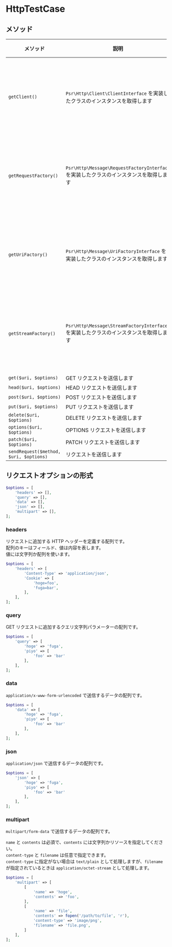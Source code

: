 # HttpTestCase

## メソッド

|メソッド|説明|備考|
|---|---|---|
|`getClient()`|`Psr\Http\Client\ClientInterface` を実装したクラスのインスタンスを取得します|適宜実装してください|
|`getRequestFactory()`|`Psr\Http\Message\RequestFactoryInterface` を実装したクラスのインスタンスを取得します|適宜実装してください|
|`getUriFactory()`|`Psr\Http\Message\UriFactoryInterface` を実装したクラスのインスタンスを取得します|適宜実装してください|
|`getStreamFactory()`|`Psr\Http\Message\StreamFactoryInterface` を実装したクラスのインスタンスを取得します|適宜実装してください|
|`get($uri, $options)`|GET リクエストを送信します||
|`head($uri, $options)`|HEAD リクエストを送信します||
|`post($uri, $options)`|POST リクエストを送信します||
|`put($uri, $options)`|PUT リクエストを送信します||
|`delete($uri, $options)`|DELETE リクエストを送信します||
|`options($uri, $options)`|OPTIONS リクエストを送信します||
|`patch($uri, $options)`|PATCH リクエストを送信します||
|`sendRequest($method, $uri, $options)`|リクエストを送信します||

## リクエストオプションの形式

```php
$options = [
    'headers' => [],
    'query' => [],
    'data' => [],
    'json' => [],
    'multipart' => [],
];
```

### headers

リクエストに追加する HTTP ヘッダーを定義する配列です。  
配列のキーはフィールド、値は内容を表します。  
値には文字列か配列を使います。

```php
$options = [
    'headers' => [
        'Content-Type' => 'application/json',
        'Cookie' => [
            'hoge=foo',
            'fuga=bar',
        ],
    ],
];
```

### query

GET リクエストに追加するクエリ文字列パラメーターの配列です。

```php
$options = [
    'query' => [
        'hoge' => 'fuga',
        'piyo' => [
            'foo' => 'bar'
        ],
    ],
];
```

### data

`application/x-www-form-urlencoded` で送信するデータの配列です。

```php
$options = [
    'data' => [
        'hoge' => 'fuga',
        'piyo' => [
            'foo' => 'bar'
        ],
    ],
];
```

### json

`application/json` で送信するデータの配列です。

```php
$options = [
    'json' => [
        'hoge' => 'fuga',
        'piyo' => [
            'foo' => 'bar'
        ],
    ],
];
```

### multipart

`multipart/form-data` で送信するデータの配列です。

`name` と `contents` は必須で、`contents` には文字列かリソースを指定してください。  
`content-type` と `filename` は任意で指定できます。  
`content-type` に指定がない場合は `text/plain` として処理しますが、`filename` が指定されているときは `application/octet-stream` として処理します。  

```php
$options = [
    'multipart' => [
        [
            'name' => 'hoge',
            'contents' => 'foo',
        ],
        [
            'name' => 'file',
            'contents' => fopen('/path/to/file', 'r'),
            'content-type' => 'image/png',
            'filename' => 'file.png',
        ]
    ],
];
```
